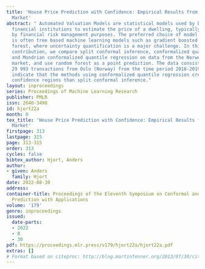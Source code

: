 ```yaml
---
title: 'House Price Prediction with Confidence: Empirical Results from the Norwegian
  Market'
abstract: " Automated Valuation Models are statistical models used by banks and other
  financial institutions to estimate the price of a dwelling, typically motivated
  by financial risk management purposes. The preferred choice of model for this task
  is often tree based machine learning models such as gradient boosted trees or random
  forest, where uncertainty quantification is a major challenge. In this empirical
  contribution, we compare split conformal inference, conformalized quantile regression
  and Mondrian conformalized quantile regression on data from the Norwegian housing
  market, and use random forest as a point prediction. The data consists of $N$ =
  29 993 transactions from Oslo (Norway) from the time period 2018-2019. The results
  indicate that the methods using conformalized quantile regression create narrower
  confidence regions than split conformal inference."
layout: inproceedings
series: Proceedings of Machine Learning Research
publisher: PMLR
issn: 2640-3498
id: hjort22a
month: 0
tex_title: 'House Price Prediction with Confidence: Empirical Results from the Norwegian
  Market'
firstpage: 313
lastpage: 315
page: 313-315
order: 313
cycles: false
bibtex_author: Hjort, Anders
author:
- given: Anders
  family: Hjort
date: 2022-08-30
address:
container-title: Proceedings of the Eleventh Symposium on Conformal and Probabilistic
  Prediction with Applications
volume: '179'
genre: inproceedings
issued:
  date-parts:
  - 2022
  - 8
  - 30
pdf: https://proceedings.mlr.press/v179/hjort22a/hjort22a.pdf
extras: []
# Format based on citeproc: http://blog.martinfenner.org/2013/07/30/citeproc-yaml-for-bibliographies/
---
```

